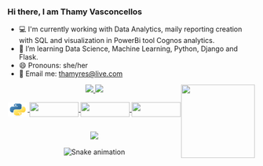 ### Hi there,  I am Thamy Vasconcellos
<div>
  
- 💻  I'm currently working with Data Analytics, maily reporting creation with SQL and visualization in PowerBi tool Cognos analytics.
- 🌱  I’m learning Data Science, Machine Learning, Python, Django and Flask.
- 😄  Pronouns: she/her
- 📧  Email me: thamyres@live.com
<img align="right" alt="" width="150" height="150" border="0" src="https://i.picasion.com/pic91/7fa1b91f05a635396d30f8a8dbd00f6d.gif">
  </div>



<div align="center">
  <a href="https://github.ibm.com/thamyvas1">
  <img height="150em" src="https://github-readme-stats.vercel.app/api?username=thamyvas1&show_icons=true&theme=nord&include_all_commits=true&count_private=true"/>
  <img height="150em" src="https://github-readme-stats.vercel.app/api/top-langs/?username=thamyvas1&layout=compact&langs_count=7&theme=nord"/>
</div>
  <div align="center">
<div style="display: inline_block"><br>
  <img align="center" alt="" height="30" width="40" src="https://raw.githubusercontent.com/devicons/devicon/master/icons/python/python-original.svg">
  <img align="center" alt="" height="30" width="100" src="https://img.shields.io/badge/Django-092E20?style=for-the-badge&logo=django&logoColor=white">
  <img align="center" alt="" height="30" width="100" src="https://img.shields.io/badge/Flask-000000?style=for-the-badge&logo=flask&logoColor=white">
 <img align="center" alt="" height="30" width="100" src="https://blog.bipinr.com/content/images/wordpress/2018/01/ibm_db2.png">
</div>
  
  ##
 
<div>
  <div align="center">
  <a href="https://www.linkedin.com/in/thamyresvasconcellos/" target="_blank"><img src="https://img.shields.io/badge/-LinkedIn-%230077B5?style=for-the-badge&logo=linkedin&logoColor=white" target="_blank"></a> 
 
  ![Snake animation](https://github.com/thamyvas1/thamyvas1/blob/output/github-contribution-grid-snake.svg)
 
</div>
